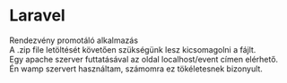 # Laravel<br>
Rendezvény promotáló alkalmazás<br>
A .zip file letöltését követően szükségünk lesz kicsomagolni a fájlt.<br>
Egy apache szerver futtatásával az oldal localhost/event címen elérhető.<br>
Én wamp szervert használtam, számomra ez tökéletesnek bizonyult.

